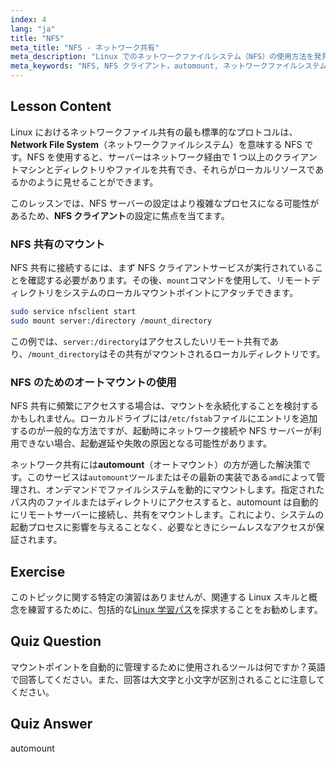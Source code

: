 ```yaml
---
index: 4
lang: "ja"
title: "NFS"
meta_title: "NFS - ネットワーク共有"
meta_description: "Linux でのネットワークファイルシステム（NFS）の使用方法を発見してください。このレッスンでは、NFS クライアントの設定、mount コマンドの使用、ネットワーク共有へのシームレスなアクセスを実現するための automount の設定について解説します。"
meta_keywords: "NFS, NFS クライアント，automount, ネットワークファイルシステム，Linux ネットワーキング，mount コマンド，Linux チュートリアル，初心者"
---
```


## Lesson Content

Linux におけるネットワークファイル共有の最も標準的なプロトコルは、**Network File System**（ネットワークファイルシステム）を意味する NFS です。NFS を使用すると、サーバーはネットワーク経由で 1 つ以上のクライアントマシンとディレクトリやファイルを共有でき、それらがローカルリソースであるかのように見せることができます。

このレッスンでは、NFS サーバーの設定はより複雑なプロセスになる可能性があるため、**NFS クライアント**の設定に焦点を当てます。

### NFS 共有のマウント

NFS 共有に接続するには、まず NFS クライアントサービスが実行されていることを確認する必要があります。その後、`mount`コマンドを使用して、リモートディレクトリをシステムのローカルマウントポイントにアタッチできます。

```bash
sudo service nfsclient start
sudo mount server:/directory /mount_directory
```

この例では、`server:/directory`はアクセスしたいリモート共有であり、`/mount_directory`はその共有がマウントされるローカルディレクトリです。

### NFS のためのオートマウントの使用

NFS 共有に頻繁にアクセスする場合は、マウントを永続化することを検討するかもしれません。ローカルドライブには`/etc/fstab`ファイルにエントリを追加するのが一般的な方法ですが、起動時にネットワーク接続や NFS サーバーが利用できない場合、起動遅延や失敗の原因となる可能性があります。

ネットワーク共有には**automount**（オートマウント）の方が適した解決策です。このサービスは`automount`ツールまたはその最新の実装である`amd`によって管理され、オンデマンドでファイルシステムを動的にマウントします。指定されたパス内のファイルまたはディレクトリにアクセスすると、automount は自動的にリモートサーバーに接続し、共有をマウントします。これにより、システムの起動プロセスに影響を与えることなく、必要なときにシームレスなアクセスが保証されます。

## Exercise

このトピックに関する特定の演習はありませんが、関連する Linux スキルと概念を練習するために、包括的な[Linux 学習パス](https://labex.io/ja/learn/linux)を探求することをお勧めします。

## Quiz Question

マウントポイントを自動的に管理するために使用されるツールは何ですか？英語で回答してください。また、回答は大文字と小文字が区別されることに注意してください。

## Quiz Answer

automount
